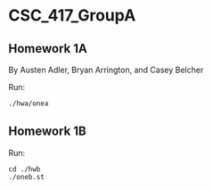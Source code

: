 # CSC_417_GroupA

## Homework 1A
By Austen Adler, Bryan Arrington, and Casey Belcher

Run:
```bash
./hwa/onea
```

## Homework 1B
 
Run: 
```
cd ./hwb
./oneb.st
```
